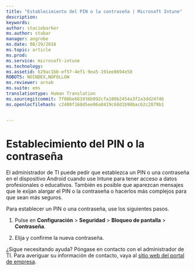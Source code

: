 ```yaml
---
title: "Establecimiento del PIN o la contraseña | Microsoft Intune"
description: 
keywords: 
author: staciebarker
ms.author: stabar
manager: angrobe
ms.date: 08/29/2016
ms.topic: article
ms.prod: 
ms.service: microsoft-intune
ms.technology: 
ms.assetid: b29ac1bb-ef57-4ef1-9ea5-191ee8694e58
ROBOTS: NOINDEX,NOFOLLOW
ms.reviewer: arnab
ms.suite: ems
translationtype: Human Translation
ms.sourcegitcommit: 7f08be661936b092cfa100b2454a3f2a3dd24746
ms.openlocfilehash: c2480f168d5ee06a8419c68d1b90bac62c2879b1


---
```


# Establecimiento del PIN o la contraseña

El administrador de TI puede pedir que establezca un PIN o una contraseña en el dispositivo Android cuando use Intune para tener acceso a datos profesionales o educativos. También es posible que aparezcan mensajes que le exijan alargar el PIN o la contraseña o hacerlos más complejos para que sean más seguros.  

Para establecer un PIN o una contraseña, use los siguientes pasos.

1.  Pulse en **Configuración** &gt; **Seguridad** &gt; **Bloqueo de pantalla** &gt; **Contraseña**.

2.  Elija y confirme la nueva contraseña.


¿Sigue necesitando ayuda? Póngase en contacto con el administrador de TI. Para averiguar su información de contacto, vaya al [sitio web del portal de empresa](http://portal.manage.microsoft.com).



<!--HONumber=Oct16_HO3-->



